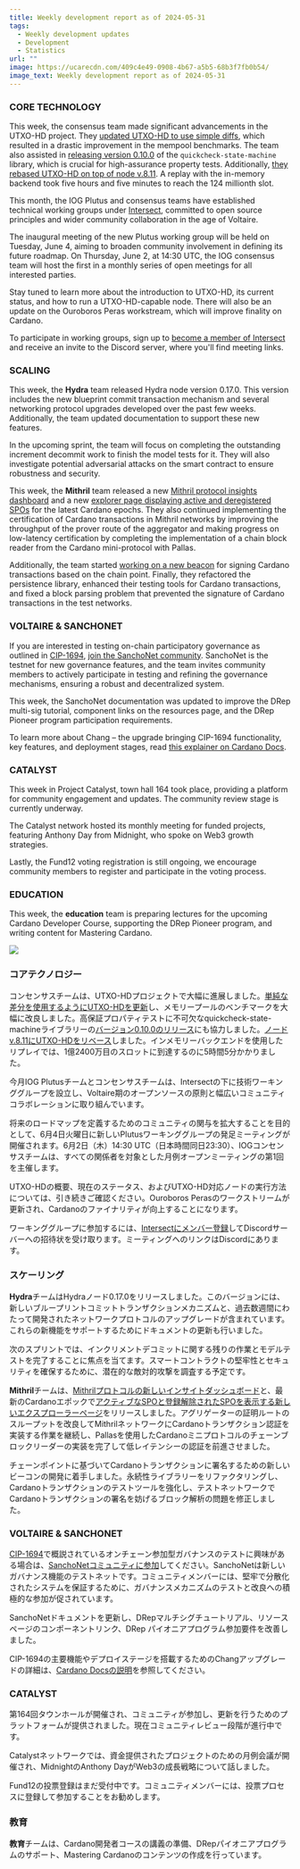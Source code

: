 ```yaml
---
title: Weekly development report as of 2024-05-31
tags:
  - Weekly development updates
  - Development
  - Statistics
url: ""
image: https://ucarecdn.com/409c4e49-0908-4b67-a5b5-68b3f7fb0b54/
image_text: Weekly development report as of 2024-05-31
---
```


### CORE TECHNOLOGY

This week, the consensus team made significant advancements in the UTXO-HD project. They [updated UTXO-HD to use simple diffs](https://github.com/IntersectMBO/ouroboros-consensus/issues/1114), which resulted in a drastic improvement in the mempool benchmarks. The team also assisted in [releasing version 0.10.0](https://github.com/stevana/quickcheck-state-machine/pull/48) of the `quickcheck-state-machine` library, which is crucial for high-assurance property tests. Additionally, [they rebased UTXO-HD on top of node v.8.11](https://github.com/IntersectMBO/ouroboros-consensus/pull/1121). A replay with the in-memory backend took five hours and five minutes to reach the 124 millionth slot.

This month, the IOG Plutus and consensus teams have established technical working groups under [Intersect](https://www.intersectmbo.org/), committed to open source principles and wider community collaboration in the age of Voltaire.

The inaugural meeting of the new Plutus working group will be held on Tuesday, June 4, aiming to broaden community involvement in defining its future roadmap. On Thursday, June 2, at 14:30 UTC, the IOG consensus team will host the first in a monthly series of open meetings for all interested parties.

Stay tuned to learn more about the introduction to UTXO-HD, its current status, and how to run a UTXO-HD-capable node. There will also be an update on the Ouroboros Peras workstream, which will improve finality on Cardano.

To participate in working groups, sign up to [become a member of Intersect](https://www.intersectmbo.org/get-involved) and receive an invite to the Discord server, where you'll find meeting links. 

### SCALING

This week, the **Hydra** team released Hydra node version 0.17.0. This version includes the new blueprint commit transaction mechanism and several networking protocol upgrades developed over the past few weeks. Additionally, the team updated documentation to support these new features.

In the upcoming sprint, the team will focus on completing the outstanding increment decommit work to finish the model tests for it. They will also investigate potential adversarial attacks on the smart contract to ensure robustness and security.

This week, the **Mithril** team released a new [Mithril protocol insights dashboard](https://lookerstudio.google.com/u/0/reporting/8b05ea4b-6a43-45ea-aef2-237906ec7a42/page/kem0D?s=oi6CR5eZrnQ) and a new [explorer page displaying active and deregistered SPOs](https://github.com/input-output-hk/mithril/issues/1686) for the latest Cardano epochs. They also continued implementing the certification of Cardano transactions in Mithril networks by improving the throughput of the prover route of the aggregator and making progress on low-latency certification by completing the implementation of a chain block reader from the Cardano mini-protocol with Pallas.

Additionally, the team started [working on a new beacon](https://github.com/input-output-hk/mithril/issues/1697) for signing Cardano transactions based on the chain point. Finally, they refactored the persistence library, enhanced their testing tools for Cardano transactions, and fixed a block parsing problem that prevented the signature of Cardano transactions in the test networks.

### VOLTAIRE & SANCHONET

If you are interested in testing on-chain participatory governance as outlined in [CIP-1694](https://github.com/cardano-foundation/CIPs/tree/master/CIP-1694), [join the SanchoNet community](https://sancho.network/get-started/discord). SanchoNet is the testnet for new governance features, and the team invites community members to actively participate in testing and refining the governance mechanisms, ensuring a robust and decentralized system.

This week, the SanchoNet documentation was updated to improve the DRep multi-sig tutorial, component links on the resources page, and the DRep Pioneer program participation requirements.

To learn more about Chang – the upgrade bringing CIP-1694 functionality, key features, and deployment stages, read [this explainer on Cardano Docs](https://docs.cardano.org/about-cardano/evolution/upgrades/chang/).

### CATALYST

This week in Project Catalyst, town hall 164 took place, providing a platform for community engagement and updates. The community review stage is currently underway.

The Catalyst network hosted its monthly meeting for funded projects, featuring Anthony Day from Midnight, who spoke on Web3 growth strategies.

Lastly, the Fund12 voting registration is still ongoing, we encourage community members to register and participate in the voting process.

### EDUCATION

This week, the **education** team is preparing lectures for the upcoming Cardano Developer Course, supporting the DRep Pioneer program, and writing content for Mastering Cardano.

![](https://ucarecdn.com/6a51e776-4aea-42d2-adcc-62a6eb5f469e/-/preview/-/format/auto/-/quality/smart/)

### コアテクノロジー

コンセンサスチームは、UTXO-HDプロジェクトで大幅に進展しました。[単純な差分を使用するようにUTXO-HDを更新](https://github.com/IntersectMBO/ouroboros-consensus/issues/1114)し、メモリープールのベンチマークを大幅に改良しました。高保証プロパティテストに不可欠なquickcheck-state-machineライブラリーの[バージョン0.10.0のリリース](https://github.com/stevana/quickcheck-state-machine/pull/48)にも協力しました。[ノードv.8.11にUTXO-HDをリベース](https://github.com/IntersectMBO/ouroboros-consensus/pull/1121)しました。インメモリーバックエンドを使用したリプレイでは、1億2400万目のスロットに到達するのに5時間5分かかりました。

今月IOG Plutusチームとコンセンサスチームは、Intersectの下に技術ワーキンググループを設立し、Voltaire期のオープンソースの原則と幅広いコミュニティコラボレーションに取り組んでいます。

将来のロードマップを定義するためのコミュニティの関与を拡大することを目的として、6月4日火曜日に新しいPlutusワーキンググループの発足ミーティングが開催されます。6月2日（木）14:30 UTC（日本時間同日23:30）、IOGコンセンサスチームは、すべての関係者を対象とした月例オープンミーティングの第1回を主催します。

UTXO-HDの概要、現在のステータス、およびUTXO-HD対応ノードの実行方法については、引き続きご確認ください。Ouroboros Perasのワークストリームが更新され、Cardanoのファイナリティが向上することになります。

ワーキンググループに参加するには、[Intersectにメンバー登録](https://www.intersectmbo.org/get-involved)してDiscordサーバーへの招待状を受け取ります。ミーティングへのリンクはDiscordにあります。

### スケーリング

**Hydra**チームはHydraノード0.17.0をリリースしました。このバージョンには、新しいブループリントコミットトランザクションメカニズムと、過去数週間にわたって開発されたネットワークプロトコルのアップグレードが含まれています。これらの新機能をサポートするためにドキュメントの更新も行いました。

次のスプリントでは、インクリメントデコミットに関する残りの作業とモデルテストを完了することに焦点を当てます。スマートコントラクトの堅牢性とセキュリティを確保するために、潜在的な敵対的攻撃を調査する予定です。

**Mithril**チームは、[Mithrilプロトコルの新しいインサイトダッシュボード](https://lookerstudio.google.com/u/0/reporting/8b05ea4b-6a43-45ea-aef2-237906ec7a42/page/kem0D?s=oi6CR5eZrnQ)と、最新のCardanoエポックで[アクティブなSPOと登録解除されたSPOを表示する新しいエクスプローラーページ](https://github.com/input-output-hk/mithril/issues/1686)をリリースしました。アグリゲーターの証明ルートのスループットを改良してMithrilネットワークにCardanoトランザクション認証を実装する作業を継続し、Pallasを使用したCardanoミニプロトコルのチェーンブロックリーダーの実装を完了して低レイテンシーの認証を前進させました。

チェーンポイントに基づいてCardanoトランザクションに署名するための新しいビーコンの開発に着手しました。永続性ライブラリーをリファクタリングし、Cardanoトランザクションのテストツールを強化し、テストネットワークでCardanoトランザクションの署名を妨げるブロック解析の問題を修正しました。

### VOLTAIRE & SANCHONET

[CIP-1694](https://github.com/cardano-foundation/CIPs/tree/master/CIP-1694)で概説されているオンチェーン参加型ガバナンスのテストに興味がある場合は、[SanchoNetコミュニティに参加](https://sancho.network/get-started/discord)してください。SanchoNetは新しいガバナンス機能のテストネットです。コミュニティメンバーには、堅牢で分散化されたシステムを保証するために、ガバナンスメカニズムのテストと改良への積極的な参加が促されています。

SanchoNetドキュメントを更新し、DRepマルチシグチュートリアル、リソースページのコンポーネントリンク、DRep パイオニアプログラム参加要件を改善しました。

CIP-1694の主要機能やデプロイステージを搭載するためのChangアップグレードの詳細は、[Cardano Docsの説明](https://docs.cardano.org/about-cardano/evolution/upgrades/chang/)を参照してください。

### CATALYST

第164回タウンホールが開催され、コミュニティが参加し、更新を行うためのプラットフォームが提供されました。現在コミュニティレビュー段階が進行中です。

Catalystネットワークでは、資金提供されたプロジェクトのための月例会議が開催され、MidnightのAnthony DayがWeb3の成長戦略について話しました。

Fund12の投票登録はまだ受付中です。コミュニティメンバーには、投票プロセスに登録して参加することをお勧めします。

### 教育

**教育**チームは、Cardano開発者コースの講義の準備、DRepパイオニアプログラムのサポート、Mastering Cardanoのコンテンツの作成を行っています。
